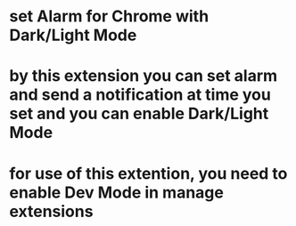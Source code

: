# set Alarm for Chrome with Dark/Light Mode
# by this extension you can set alarm and send a notification at time you set and you can enable Dark/Light Mode
# for use of this extention, you need to enable Dev Mode in manage extensions 
